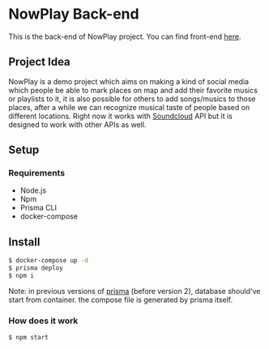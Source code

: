 # NowPlay Back-end

This is the back-end of NowPlay project. You can find front-end [here](https://github.com/kiano0sh/nowplay-native-app).

## Project Idea

NowPlay is a demo project which aims on making a kind of social media which people be able to mark places on map and add their favorite musics or playlists to it, it is also possible for others to add songs/musics to those places, after a while we can recognize musical taste of people based on different locations. Right now it works with [Soundcloud](https://soundcloud.com/) API but it is designed to work with other APIs as well.

## Setup

### Requirements

- Node.js
- Npm
- Prisma CLI
- docker-compose

## Install

```sh
$ docker-compose up -d
$ prisma deploy
$ npm i
```

Note: in previous versions of [prisma](https://github.com/prisma/prisma) (before version 2), database should've start from container.
the compose file is generated by prisma itself.

### How does it work

```sh
$ npm start
```
